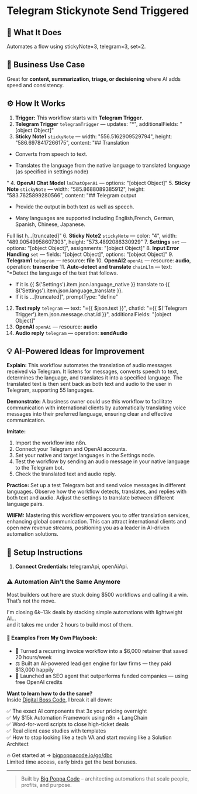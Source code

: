 # Telegram Stickynote Send Triggered
## 🚀 What It Does
Automates a flow using stickyNote×3, telegram×3, set×2.

## 💼 Business Use Case
Great for **content, summarization, triage, or decisioning** where AI adds speed and consistency.

## ⚙️ How It Works
1. **Trigger:** This workflow starts with **Telegram Trigger**.
2. **Telegram Trigger** `telegramTrigger` — updates: "*", additionalFields: "[object Object]"
3. **Sticky Note1** `stickyNote` — width: "556.5162909529794", height: "586.6978417266175", content: "## Translation

- Converts from speech to text.

- Translates the language from the native language to translated language (as specified in settings node)

"
4. **OpenAI Chat Model** `lmChatOpenAi` — options: "[object Object]"
5. **Sticky Note** `stickyNote` — width: "585.8688089385912", height: "583.7625899280566", content: "## Telegram output

- Provide the output in both text as well as speech. 

- Many languages are supported including English,French, German, Spanish, Chinese, Japanese.

Full list h…[truncated]"
6. **Sticky Note2** `stickyNote` — color: "4", width: "489.00549958607303", height: "573.4892086330929"
7. **Settings** `set` — options: "[object Object]", assignments: "[object Object]"
8. **Input Error Handling** `set` — fields: "[object Object]", options: "[object Object]"
9. **Telegram1** `telegram` — resource: **file**
10. **OpenAI2** `openAi` — resource: **audio**, operation: **transcribe**
11. **Auto-detect and translate** `chainLlm` — text: "=Detect the language of the text that follows. 
- If it is {{ $('Settings').item.json.language_native }} translate to {{ $('Settings').item.json.language_translate }}. 
- If it is …[truncated]", promptType: "define"
12. **Text reply** `telegram` — text: "={{ $json.text }}", chatId: "={{ $('Telegram Trigger').item.json.message.chat.id }}", additionalFields: "[object Object]"
13. **OpenAI** `openAi` — resource: **audio**
14. **Audio reply** `telegram` — operation: **sendAudio**

## 💡 AI-Powered Ideas for Improvement
**Explain:** This workflow automates the translation of audio messages received via Telegram. It listens for messages, converts speech to text, determines the language, and translates it into a specified language. The translated text is then sent back as both text and audio to the user in Telegram, supporting 55 languages.

**Demonstrate:** A business owner could use this workflow to facilitate communication with international clients by automatically translating voice messages into their preferred language, ensuring clear and effective communication.

**Imitate:** 
1. Import the workflow into n8n.
2. Connect your Telegram and OpenAI accounts.
3. Set your native and target languages in the Settings node.
4. Test the workflow by sending an audio message in your native language to the Telegram bot.
5. Check the translated text and audio reply.

**Practice:** Set up a test Telegram bot and send voice messages in different languages. Observe how the workflow detects, translates, and replies with both text and audio. Adjust the settings to translate between different language pairs.

**WIIFM:** Mastering this workflow empowers you to offer translation services, enhancing global communication. This can attract international clients and open new revenue streams, positioning you as a leader in AI-driven automation solutions.

## 🔧 Setup Instructions
1. **Connect Credentials:** telegramApi, openAiApi.

### ⚠️ Automation Ain’t the Same Anymore

Most builders out here are stuck doing $500 workflows and calling it a win.  
That’s not the move.  

I'm closing $6k–$13k deals by stacking simple automations with lightweight AI...  
and it takes me under 2 hours to build most of them.

#### 🧠 Examples From My Own Playbook:
- 🔁 Turned a recurring invoice workflow into a $6,000 retainer that saved 20 hours/week  
- ⚖️ Built an AI-powered lead gen engine for law firms — they paid $13,000 happily  
- 🚀 Launched an SEO agent that outperforms funded companies — using free OpenAI credits  

**Want to learn how to do the same?**  
Inside [Digital Boss Code](https://bigpoppacode.io/go/dbc), I break it all down:

✅ The exact AI components that 3x your pricing overnight  
✅ My $15k Automation Framework using n8n + LangChain  
✅ Word-for-word scripts to close high-ticket deals  
✅ Real client case studies with templates  
✅ How to stop looking like a tech VA and start moving like a Solution Architect  

🔥 Get started at → [bigpoppacode.io/go/dbc](https://bigpoppacode.io/go/dbc)  
Limited time access, early birds get the best bonuses.

---
> Built by [Big Poppa Code](https://bigpoppacode.io) – architecting automations that scale people, profits, and purpose.
